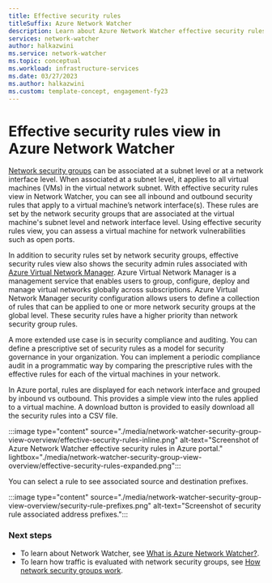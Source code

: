 ```yaml
---
title: Effective security rules
titleSuffix: Azure Network Watcher
description: Learn about Azure Network Watcher effective security rules view capability.
services: network-watcher
author: halkazwini
ms.service: network-watcher
ms.topic: conceptual
ms.workload: infrastructure-services
ms.date: 03/27/2023
ms.author: halkazwini
ms.custom: template-concept, engagement-fy23
---
```


# Effective security rules view in Azure Network Watcher

[Network security groups](../virtual-network/network-security-groups-overview.md) can be associated at a subnet level or at a network interface level. When associated at a subnet level, it applies to all virtual machines (VMs) in the virtual network subnet. With effective security rules view in Network Watcher, you can see all inbound and outbound security rules that apply to a virtual machine’s network interface(s). These rules are set by the network security groups that are associated at the virtual machine's subnet level and network interface level. Using effective security rules view, you can assess a virtual machine for network vulnerabilities such as open ports.

In addition to security rules set by network security groups, effective security rules view also shows the security admin rules associated with 
[Azure Virtual Network Manager](../virtual-network-manager/overview.md). Azure Virtual Network Manager is a management service that enables users to group, configure, deploy and manage virtual networks globally across subscriptions. Azure Virtual Network Manager security configuration allows users to define a collection of rules that can be applied to one or more network security groups at the global level. These security rules have a higher priority than network security group rules.

A more extended use case is in security compliance and auditing. You can define a prescriptive set of security rules as a model for security governance in your organization. You can implement a periodic compliance audit in a programmatic way by comparing the prescriptive rules with the effective rules for each of the virtual machines in your network.

In Azure portal, rules are displayed for each network interface and grouped by inbound vs outbound. This provides a simple view into the rules applied to a virtual machine. A download button is provided to easily download all the security rules into a CSV file.

:::image type="content" source="./media/network-watcher-security-group-view-overview/effective-security-rules-inline.png" alt-text="Screenshot of Azure Network Watcher effective security rules in Azure portal." lightbox="./media/network-watcher-security-group-view-overview/effective-security-rules-expanded.png":::

You can select a rule to see associated source and destination prefixes.

:::image type="content" source="./media/network-watcher-security-group-view-overview/security-rule-prefixes.png" alt-text="Screenshot of security rule associated address prefixes.":::

### Next steps

- To learn about Network Watcher, see [What is Azure Network Watcher?](network-watcher-monitoring-overview).
- To learn how traffic is evaluated with network security groups, see [How network security groups work](../virtual-network/network-security-group-how-it-works).
